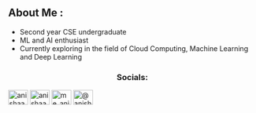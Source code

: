## About Me :
- Second year CSE undergraduate 
- ML and AI enthusiast 
- Currently exploring in the field of Cloud Computing, Machine Learning and Deep Learning


<div>
<h3 align="center">Socials:</h3>
<p align="left">
<a href="https://twitter.com/anishaah_" target="blank"><img align="center" src="https://raw.githubusercontent.com/rahuldkjain/github-profile-readme-generator/master/src/images/icons/Social/twitter.svg" alt="anishaah_" height="30" width="40" /></a>
<a href="https://linkedin.com/in/anishaah" target="blank"><img align="center" src="https://raw.githubusercontent.com/rahuldkjain/github-profile-readme-generator/master/src/images/icons/Social/linked-in-alt.svg" alt="anishaah" height="30" width="40" /></a>
<a href="https://instagram.com/me_anisharaj" target="blank"><img align="center" src="https://raw.githubusercontent.com/rahuldkjain/github-profile-readme-generator/master/src/images/icons/Social/instagram.svg" alt="me_anisharaj" height="30" width="40" /></a>
<a href="https://medium.com/@anishaah_" target="blank"><img align="center" src="https://raw.githubusercontent.com/rahuldkjain/github-profile-readme-generator/master/src/images/icons/Social/medium.svg" alt="@anishaah_" height="30" width="40" /></a>
</div>
